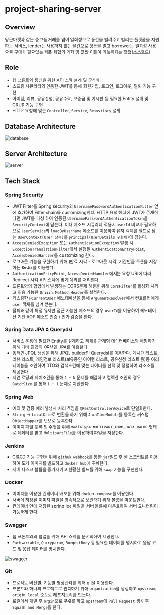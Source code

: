 # project-sharing-server
## Overview
당근마켓과 같은 중고품 거래를 넘어 일회성으로 물건을 빌려주고 빌리는 플랫폼을 지원하는 서비스, lender는 사용하지 않는 물건으로 용돈을 벌고 borrower는 일회성 사용으로 구매가 필요없는 제품 체험의 기회 및 값싼 이용이 가능하다는 장점([소스코드](https://github.com/YHW-LTH/project-sharing-server/tree/release/1.0.0))

## Role
- 웹 프론트와 통신을 위한 API 스펙 설계 및 문서화
- 스프링 시큐리티와 연동한 JWT를 통해 회원가입, 로그인, 로그아웃, 탈퇴 기능 구현
- 아이템, 리뷰, 공유신청, 공유수락, 보증금 및 게시판 등 필요한 Entity 설계 및 CRUD 기능 구현
- HTTP 요청에 맞는 `Controller`, `Service`, `Repository` 설계

## Database Architecture

![database](https://user-images.githubusercontent.com/78265252/176076925-6b82ac6f-63ed-4a81-809d-e1c624661898.png)

## Server Architecture

![server](https://user-images.githubusercontent.com/78265252/176176510-28b1808d-ce48-416f-8565-106370aa5724.png)

## Tech Stack
### Spring Security
- JWT Filter를 Spring security의 `UsernamePasswordAuthenticationFilter` 앞에 추가하여 Filter chain을 customizing한다. HTTP 요청 헤더에 JWT가 존재한다면 JWT를 파싱 하여 인증된 `UsernamePasswordAuthenticationToken`을 `SecurityContext`에 담는다. 이때 메소드 시큐리티 적용시 `userId` 비교가 필요하므로 `UserService`의 `loadByUsername` 메소드를 이용하여 유저 객체를 필드로 담는 `UserContext(User 상속)`를 `principal(UserDetails 구현체)`에 담는다.
- `AccessDeniedException` 또는 `AuthenticationException` 발생 시 `ExceptionTranslationFilter`에서 실행될 `AuthenticationEntryPoint`, `AccessDeniedHandler`를 customizing 한다.
- 로그아웃 기능을 구현하기 위해 (만료 시각 - 로그아웃 시각) 기간만큼 토큰을 저장하는 Redis를 이용한다.
- `AuthenticationEntryPoint`, `AccessDeniedHandler`에서는 요청 URI에 따라 Redirect 시켜 API 스펙에 맞게 예외를 처리한다.
- 프론트와의 협업에서 발생하는 CORS문제 해결을 위해 `CorsFilter`를 활성화 시키고 허용 가능한 `Origin`, `Method`, `Header`를 설정한다.
- 커스텀한 `@CurrentUser` 애노테이션을 통해 `ArgumentResolver`에서 컨트롤러에게 `user` 객체를 넘겨 받는다.
- 탈퇴와 같이 특정 유저만 접근 가능한 메소드의 경우 `userId`를 이용하여 애노테이션 기반 AOP 메소드 인증 / 인가 검증을 한다.

### Spring Data JPA & Querydsl
- 서비스 운용에 필요한 Entity를 설계하고 객체를 관계형 데이터베이스와 매핑하기 위해 자바 진영의 ORM인 JPA를 이용한다.
- 동적인 JPQL 생성을 위해 JPQL builder인 Querydsl를 이용한다. 게시판 리스트, 리뷰 리스트, 개인정보 리스트(보유중인 아이템 리스트, 공유신청 리스트 등)등 여러 테이블을 조인하여 DTO와 검색조건에 맞는 데이터를 선택 및 정렬하여 리소소를 제공한다.
- 지연 로딩과 페치조인을 통해 `1 + N` 문제를 해결하고 컬렉션 조인의 경우 `BatchSize` 를 통해 `1 + 1` 문제로 치환한다.

### Spring Web
- 예외 및 검증 에러 발생시 처리 책임을 `@RestControllerAdvice`로 단일화한다.
- `String` -> `LocalDate`로 변환을 하기 위해 `JavaTimeModule`를 등록한 커스텀 `ObjectMapper`를 빈으로 등록한다.
- 이미지 파일 등록 및 수정을 위해 `MediaType.MULTIPART_FORM_DATA_VALUE` 형태로 데이터를 받고 `MultipartFile`를 이용하여 파일을 저장한다.

### Jenkins
- CI&CD 기능 구현을 위해 `github webhook`를 통한 `jar`빌드 후 셸 스크립트를 이용하여 도커 이미지를 빌드하고 `docker hub`에 푸쉬한다.
- 서버 디스크 볼륨을 증가시키고 원활한 빌드를 위해 `swap` 기능을 구현한다.

### Docker
- 이미지를 이용한 컨테이너 배포를 위해 `docker-compose`를 이용한다.
- 서버에 저장된 이미지 파일을 영속적으로 보관하기 위해 볼륨을 마운트한다.
- 컨테이너 안에 저장된 spring log 파일을 서버 볼륨에 마운트하여 서버 모니터링이 가능하게 한다.

### Swagger
- 웹 프론트와의 협업을 위해 API 스펙을 문서화하여 제공한다.
- `Pathvariable`, `Queryparam`, `RueqestBody` 등 필요한 데이터를 명시하고 응답 코드 및 응답 데이터를 명시한다.

![swagger](https://user-images.githubusercontent.com/78265252/176076989-b5180341-3e7a-4199-b6fb-e06b16749fb1.png)

### Git
- 프로젝트 버전별, 기능별 형상관리를 위해 git을 이용한다.
- 프론트와 하나의 프로젝트로 관리하기 위해 `Organization`을 생성하고 `upstream`, `origin`, `local` 순으로 레포지토리를 만든다.
- 로컬에서 개발 후 `orgin`으로 푸쉬를 하고 `upstream`에 `Pull Request` 생성 후 `Squash and Merge`를 한다.
